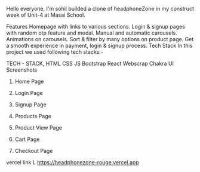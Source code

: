 
 
 
 


Hello everyone,
I'm sohil  builded a clone of headphoneZone in my construct week of Unit-4 at Masai School.  

Features
Homepage with links to various sections.
Login & signup pages with random otp feature and modal.
Manual and automatic carousels.
Animations on carousels.
Sort & filter by many options on product page.
Get a smooth experience in payment, login & signup process.
Tech Stack
In this project we used following tech stacks:-


 TECH - STACK, 
HTML
CSS
JS
Bootstrap
React
Webscrap
Chakra UI
Screenshots
1. Home Page


2. Login Page


3. Signup Page


4. Products Page


5. Product View Page


6. Cart Page


7. Checkout Page


 
 
vercel link L https://headphonezone-rouge.vercel.app 
